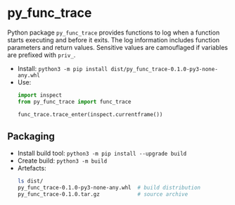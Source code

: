# py_func_trace
Python package `py_func_trace` provides functions to log when a function
starts executing and before it exits. The log information includes
function parameters and return values. Sensitive values are camouflaged if
variables are prefixed with `priv_`.

- Install: `python3 -m pip install dist/py_func_trace-0.1.0-py3-none-any.whl`
- Use:
  ```python
  import inspect
  from py_func_trace import func_trace

  func_trace.trace_enter(inspect.currentframe())
  ```

## Packaging
- Install build tool: `python3 -m pip install --upgrade build`
- Create build: `python3 -m build`
- Artefacts:
  ```bash
  ls dist/
  py_func_trace-0.1.0-py3-none-any.whl  # build distribution
  py_func_trace-0.1.0.tar.gz            # source archive
  ```
